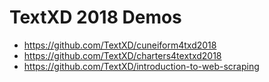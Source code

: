 # TextXD 2018 Demos

- https://github.com/TextXD/cuneiform4txd2018
- https://github.com/TextXD/charters4textxd2018
- https://github.com/TextXD/introduction-to-web-scraping
